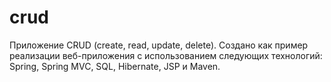 # crud
Приложение CRUD (create, read, update, delete). Создано как пример реализации веб-приложения с использованием следующих 
технологий: Spring, Spring MVC, SQL, Hibernate, JSP и Maven.
